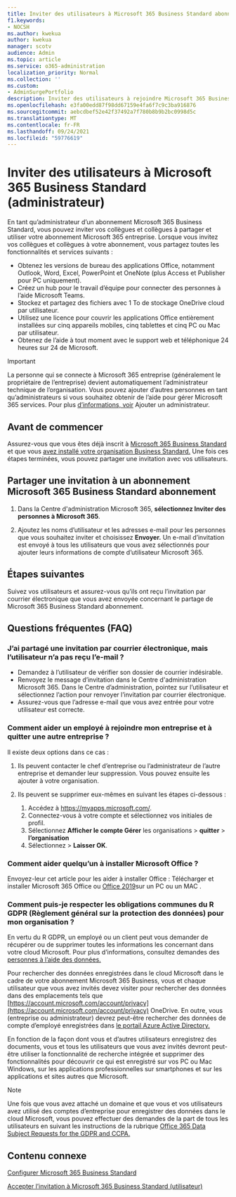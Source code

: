 ```yaml
---
title: Inviter des utilisateurs à Microsoft 365 Business Standard abonnement
f1.keywords:
- NOCSH
ms.author: kwekua
author: kwekua
manager: scotv
audience: Admin
ms.topic: article
ms.service: o365-administration
localization_priority: Normal
ms.collection: ''
ms.custom:
- AdminSurgePortfolio
description: Inviter des utilisateurs à rejoindre Microsoft 365 Business Standard organisation
ms.openlocfilehash: e3fa00edd87f98dd67159e4fa6f7c9c3ba916876
ms.sourcegitcommit: aebcdbef52e42f37492a7f780b8b9b2bc0998d5c
ms.translationtype: MT
ms.contentlocale: fr-FR
ms.lasthandoff: 09/24/2021
ms.locfileid: "59776619"
---
```

# <a name="invite-users-to-microsoft-365-business-standard-admin"></a>Inviter des utilisateurs à Microsoft 365 Business Standard (administrateur)

En tant qu’administrateur d’un abonnement Microsoft 365 Business Standard, vous pouvez inviter vos collègues et collègues à partager et utiliser votre abonnement Microsoft 365 entreprise. Lorsque vous invitez vos collègues et collègues à votre abonnement, vous partagez toutes les fonctionnalités et services suivants :

- Obtenez les versions de bureau des applications Office, notamment Outlook, Word, Excel, PowerPoint et OneNote (plus Access et Publisher pour PC uniquement).
- Créez un hub pour le travail d’équipe pour connecter des personnes à l’aide Microsoft Teams.
- Stockez et partagez des fichiers avec 1 To de stockage OneDrive cloud par utilisateur.
- Utilisez une licence pour couvrir les applications Office entièrement installées sur cinq appareils mobiles, cinq tablettes et cinq PC ou Mac par utilisateur.
- Obtenez de l’aide à tout moment avec le support web et téléphonique 24 heures sur 24 de Microsoft.

> [!IMPORTANT]
> La personne qui se connecte à Microsoft 365 entreprise (généralement le propriétaire de l’entreprise) devient automatiquement l’administrateur technique de l’organisation. Vous pouvez ajouter d’autres personnes en tant qu’administrateurs si vous souhaitez obtenir de l’aide pour gérer Microsoft 365 services. Pour plus [d’informations, voir](../../business-video/add-admin.md) Ajouter un administrateur.

## <a name="before-you-begin"></a>Avant de commencer

Assurez-vous que vous êtes déjà inscrit à [Microsoft 365 Business Standard](signup-business-standard.md) et que vous [avez installé votre organisation Business Standard.](../setup/setup-business-standard.md) Une fois ces étapes terminées, vous pouvez partager une invitation avec vos utilisateurs.

## <a name="share-an-invitation-to-a-microsoft-365-business-standard-subscription"></a>Partager une invitation à un abonnement Microsoft 365 Business Standard abonnement

1. Dans la Centre d'administration Microsoft 365, **sélectionnez Inviter des personnes à Microsoft 365**.

2. Ajoutez les noms d’utilisateur et les adresses e-mail pour les personnes que vous souhaitez inviter et choisissez **Envoyer.** Un e-mail d’invitation est envoyé à tous les utilisateurs que vous avez sélectionnés pour ajouter leurs informations de compte d’utilisateur Microsoft 365.

## <a name="next-steps"></a>Étapes suivantes

Suivez vos utilisateurs et assurez-vous qu’ils ont reçu l’invitation par courrier électronique que vous avez envoyée concernant le partage de Microsoft 365 Business Standard abonnement.

## <a name="frequently-asked-questions"></a>Questions fréquentes (FAQ)

### <a name="i-shared-an-email-invite-but-the-user-didnt-receive-the-email"></a>J’ai partagé une invitation par courrier électronique, mais l’utilisateur n’a pas reçu l’e-mail ?

- Demandez à l’utilisateur de vérifier son dossier de courrier indésirable.
- Renvoyez le message d’invitation dans le Centre d'administration Microsoft 365. Dans le Centre d’administration, pointez sur l’utilisateur et sélectionnez l’action pour renvoyer l’invitation par courrier électronique.
- Assurez-vous que l’adresse e-mail que vous avez entrée pour votre utilisateur est correcte.

### <a name="how-can-i-help-an-employee-join-my-business-and-leave-another-business"></a>Comment aider un employé à rejoindre mon entreprise et à quitter une autre entreprise ?

Il existe deux options dans ce cas :  

1. Ils peuvent contacter le chef d’entreprise ou l’administrateur de l’autre entreprise et demander leur suppression. Vous pouvez ensuite les ajouter à votre organisation.  

2. Ils peuvent se supprimer eux-mêmes en suivant les étapes ci-dessous :

    1. Accédez à https://myapps.microsoft.com/.
    2. Connectez-vous à votre compte et sélectionnez vos initiales de profil.
    3. Sélectionnez **Afficher le compte Gérer** les organisations  >  **quitter**  >  **l’organisation**
    4. Sélectionnez   >  **Laisser OK**.

### <a name="how-do-i-help-someone-install-microsoft-office"></a>Comment aider quelqu’un à installer Microsoft Office ?

Envoyez-leur cet article pour les aider à installer Office : Télécharger et installer Microsoft 365 Office ou [Office 2019](https://support.microsoft.com/office/download-and-install-or-reinstall-microsoft-365-or-office-2019-on-a-pc-or-mac-4414eaaf-0478-48be-9c42-23adc4716658)sur un PC ou un MAC .

### <a name="how-do-i-meet-common-gdpr-general-data-protection-regulation-obligations-for-my-organization"></a>Comment puis-je respecter les obligations communes du R GDPR (Règlement général sur la protection des données) pour mon organisation ?

En vertu du R GDPR, un employé ou un client peut vous demander de récupérer ou de supprimer toutes les informations les concernant dans votre cloud Microsoft. Pour plus d’informations, consultez demandes des [personnes à l’aide des données.](/compliance/regulatory/gdpr-data-subject-requests)

Pour rechercher des données enregistrées dans le cloud Microsoft dans le cadre de votre abonnement Microsoft 365 Business, vous et chaque utilisateur que vous avez invités devez visiter pour rechercher des données dans des emplacements tels que [https://account.microsoft.com/account/privacy](https://account.microsoft.com/account/privacy) OneDrive.  En outre, vous (entreprise ou administrateur) devrez peut-être rechercher des données de compte d’employé enregistrées dans [le portail Azure Active Directory.](/compliance/regulatory/gdpr-dsr-office365)

En fonction de la façon dont vous et d’autres utilisateurs enregistrez des documents, vous et tous les utilisateurs que vous avez invités devront peut-être utiliser la fonctionnalité de recherche intégrée et supprimer des fonctionnalités pour découvrir ce qui est enregistré sur vos PC ou Mac Windows, sur les applications professionnelles sur smartphones et sur les applications et sites autres que Microsoft.

> [!NOTE]
> Une fois que vous avez attaché un domaine et que vous et vos utilisateurs avez utilisé des comptes d’entreprise pour enregistrer des données dans le cloud Microsoft, vous pouvez effectuer des demandes de la part de tous les utilisateurs en suivant les instructions de la rubrique [Office 365 Data Subject Requests for the GDPR and CCPA.](/compliance/regulatory/gdpr-dsr-office365)

## <a name="related-content"></a>Contenu connexe

[Configurer Microsoft 365 Business Standard](../setup/setup-business-standard.md)

[Accepter l’invitation à Microsoft 365 Business Standard (utilisateur)](user-invite-business-standard.md)
